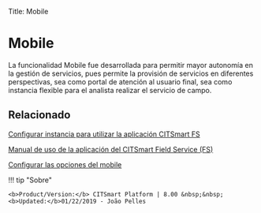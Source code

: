 Title: Mobile

# Mobile

La funcionalidad Mobile fue desarrollada para permitir mayor autonomía en la gestión de servicios, pues permite la provisión de servicios en diferentes perspectivas, sea como portal de atención al usuario final, sea como instancia flexible para el analista realizar el servicio de campo.


Relacionado
-----------

[Configurar instancia para utilizar la aplicación CITSmart FS][1]

[Manual de uso de la aplicación del CITSmart Field Service (FS)][2]

[Configurar las opciones del mobile][3]


[1]:/es-es/citsmart-esp-8/additional-features/mobile-and-field-service/configuration/configure-field-service-application.html
[2]:/es-es/citsmart-esp-8/additional-features/mobile-and-field-service/apps/citsmart-field-service-manual.html
[3]:/es-es/citsmart-esp-8/additional-features/mobile-and-field-service/configuration/configure-mobile-options.html


!!! tip "Sobre"

    <b>Product/Version:</b> CITSmart Platform | 8.00 &nbsp;&nbsp;
    <b>Updated:</b>01/22/2019 - João Pelles  
